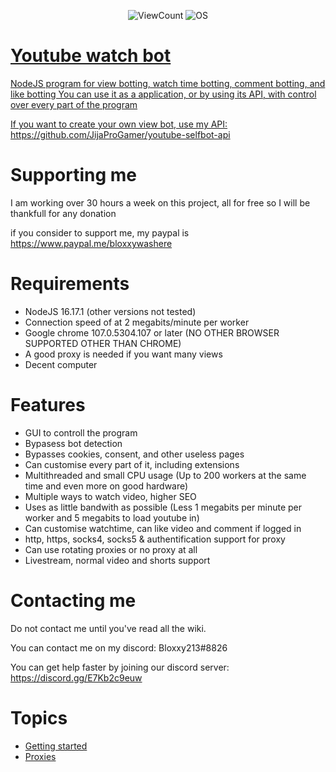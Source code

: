 <p align="center">
    <img alt="ViewCount" src="https://views.whatilearened.today/views/github/JijaProGamer/Youtube-View-Bot.svg">
    <img alt="OS" src="https://img.shields.io/badge/OS-Windows%20/%20Linux-success">
    <a href="https://github.com/JijaProGamer/youtubeWatchBot/releases/dev">
</p>

# Youtube watch bot

NodeJS program for view botting, watch time botting, comment botting, and like botting
You can use it as a application, or by using its API, with control over every part of the program

If you want to create your own view bot, use my API: https://github.com/JijaProGamer/youtube-selfbot-api

# Supporting me

I am working over 30 hours a week on this project, all for free
so I will be thankfull for any donation

if you consider to support me, my paypal is 
https://www.paypal.me/bloxxywashere

# Requirements

 * NodeJS 16.17.1 (other versions not tested)
 * Connection speed of at 2 megabits/minute per worker
 * Google chrome 107.0.5304.107 or later (NO OTHER BROWSER SUPPORTED OTHER THAN CHROME)
 * A good proxy is needed if you want many views
 * Decent computer

# Features
 * GUI to controll the program
 * Bypasess bot detection
 * Bypasses cookies, consent, and other useless pages
 * Can customise every part of it, including extensions
 * Multithreaded and small CPU usage (Up to 200 workers at the same time and even more on good hardware)
 * Multiple ways to watch video, higher SEO
 * Uses as little bandwith as possible (Less 1 megabits per minute per worker and 5 megabits to load youtube in)
 * Can customise watchtime, can like video and comment if logged in
 * http, https, socks4, socks5 & authentification support for proxy
 * Can use rotating proxies or no proxy at all
 * Livestream, normal video and shorts support

# Contacting me

Do not contact me until you've read all the wiki.

You can contact me on my discord: Bloxxy213#8826

You can get help faster by joining our discord server: https://discord.gg/E7Kb2c9euw
# Topics
 * [Getting started](https://github.com/JijaProGamer/youtubeWatchBot/wiki/Getting-started)
 * [Proxies](https://github.com/JijaProGamer/youtubeWatchBot/wiki/Proxies)
